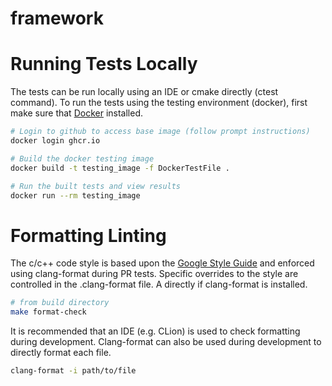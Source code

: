 # framework

# Running Tests Locally
The tests can be run locally using an IDE or cmake directly (ctest command).  To run the tests using the testing environment (docker), first make sure that [Docker](https://www.docker.com) installed.

```bash
# Login to github to access base image (follow prompt instructions)
docker login ghcr.io

# Build the docker testing image
docker build -t testing_image -f DockerTestFile .

# Run the built tests and view results
docker run --rm testing_image 

```

# Formatting Linting
The c/c++ code style is based upon the [Google Style Guide](https://google.github.io/styleguide/) and enforced using clang-format during PR tests.  Specific overrides to the style are controlled in the .clang-format file. A directly if clang-format is installed.

```bash
# from build directory
make format-check
```

It is recommended that an IDE (e.g. CLion) is used to check formatting during development.  Clang-format can also be used during development to directly format each file.  
```bash
clang-format -i path/to/file
```
